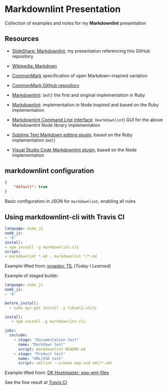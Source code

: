 # Markdownlint Presentation

Collection of examples and notes for my **Markdownlint** presentation

## Resources

- [SlideShare: Markdownlint](https://www.slideshare.net/jonasbn/markdownlint), my presentation referencing this GitHub repository

- [Wikipedia: Markdown](https://en.wikipedia.org/wiki/Markdown)
- [CommonMark](https://commonmark.org/) specification of open Markdown-inspired variation
- [CommonMark GitHub repository](https://github.com/CommonMark/CommonMark)

- [Markdownlint](https://github.com/markdownlint): (`mdl`) the first and original implementation in Ruby
- [Markdownlint](https://github.com/DavidAnson/markdownlint): implementation in Node inspired and based on the Ruby implementation
- [Markdownlint Command Line Interface](https://github.com/igorshubovych/markdownlint-cli): (`markdownlint`) GUI for the above Markdownlint Node library implementation

- [Sublime Text Markdown editing plugin](https://github.com/SublimeText-Markdown/MarkdownEditing), based on the Ruby implementation (`mdl`)
- [Visual Studio Code Markdownlint plugin](https://github.com/DavidAnson/vscode-markdownlint), based on the Node implementation

## markdownlint configuration

```json
{
    "default": true
}
```

Basic configuration in JSON for `markdownlint`, enabling all rules

## Using markdownlint-cli with Travis CI

```yaml
language: node_js
node_js:
- '6'
install:
- npm install -g markdownlint-cli
script:
- markdownlint *.md ; markdownlint */*.md
```

Example lifted from: [jonasbn: TIL](https://github.com/jonasbn/til) (_Today I Learned_)

Example of staged builds:

```yaml
language: node_js
node_js:
- '6'

before_install:
  - sudo apt-get install -y libxml2-utils

install:
   - npm install -g markdownlint-cli

jobs:
  include:
    - stage: "Documentation test"
      name: "Markdown test"
      script: markdownlint README.md
    - stage: "Product test"
      name: "XML/XSD test"
      script: xmllint --schema epp.xsd xml/*.xml
```

Example lifted from: [DK Hostmaster: epp-xml-files](https://github.com/DK-Hostmaster/epp-xsd-files)

See the fine result at [Travis CI](https://travis-ci.org/DK-Hostmaster/epp-xsd-files)
